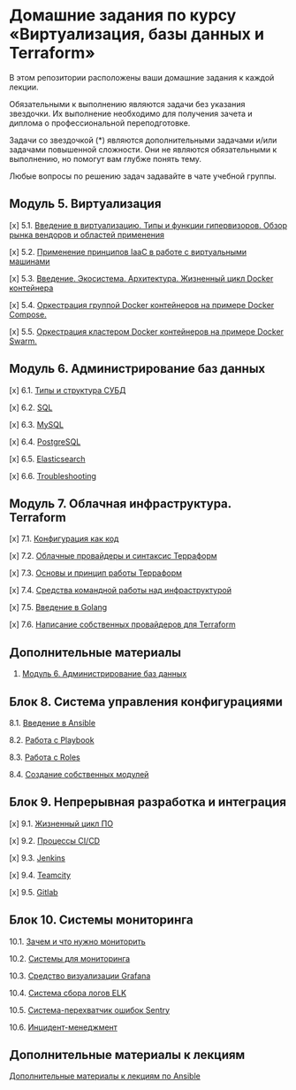 # Домашние задания по курсу «Виртуализация, базы данных и Terraform»

В этом репозитории расположены ваши домашние задания к каждой лекции. 

Обязательными к выполнению являются задачи без указания звездочки. Их выполнение необходимо для получения зачета и диплома о профессиональной переподготовке.

Задачи со звездочкой (*) являются дополнительными задачами и/или задачами повышенной сложности. Они не являются обязательными к выполнению, но помогут вам глубже понять тему.

Любые вопросы по решению задач задавайте в чате учебной группы.

## Модуль 5. Виртуализация

[x] 5.1. [Введение в виртуализацию. Типы и функции гипервизоров. Обзор рынка вендоров и областей применения](05-virt-01-basics)

[x] 5.2. [Применение принципов IaaC в работе с виртуальными машинами](05-virt-02-iaac)

[x] 5.3. [Введение. Экосистема. Архитектура. Жизненный цикл Docker контейнера](05-virt-03-docker)

[x] 5.4. [Оркестрация группой Docker контейнеров на примере Docker Compose.](05-virt-04-docker-compose)

[х] 5.5. [ Оркестрация кластером Docker контейнеров на примере Docker Swarm.](05-virt-05-docker-swarm)

## Модуль 6. Администрирование баз данных

[x] 6.1. [Типы и структура СУБД](./06-db-01-basics)

[x] 6.2. [SQL](06-db-02-sql)

[x] 6.3. [MySQL](06-db-03-mysql)

[x] 6.4. [PostgreSQL](06-db-04-postgresql)

[x] 6.5. [Elasticsearch](06-db-05-elasticsearch)

[x] 6.6. [Troubleshooting](06-db-06-troobleshooting)


## Модуль 7. Облачная инфраструктура. Terraform

[x] 7.1. [Конфигурация как код](07-terraform-01-intro) 

[x] 7.2. [Облачные провайдеры и синтаксис Терраформ](07-terraform-02-syntax)

[x] 7.3. [Основы и принцип работы Терраформ](07-terraform-03-basic)

[x] 7.4. [Средства командной работы над инфраструктурой](07-terraform-04-teamwork)

[x] 7.5. [Введение в Golang](07-terraform-05-golang)

[x] 7.6. [Написание собственных провайдеров для Terraform](07-terraform-06-providers)

## Дополнительные материалы

1. [Модуль 6. Администрирование баз данных](https://github.com/netology-code/virt-homeworks/tree/master/additional)

## Блок 8. Система управления конфигурациями

8.1. [Введение в Ansible](./08-ansible-01-base/README.md)

8.2. [Работа с Playbook](./08-ansible-02-playbook/README.md)

8.3. [Работа с Roles](./08-ansible-03-role/README.md)

8.4. [Создание собственных модулей](./08-ansible-04-module/README.md)

## Блок 9. Непрерывная разработка и интеграция

[x] 9.1. [Жизненный цикл ПО](09-ci-01-intro)

[x] 9.2. [Процессы CI/CD](09-ci-02-cicd)

[x] 9.3. [Jenkins](./09-ci-03-jenkins/README.md)

[x] 9.4. [Teamcity](./09-ci-04-teamcity/README.md)

[x] 9.5. [Gitlab](./09-ci-05-gitlab/README.md)

## Блок 10. Системы мониторинга

10.1. [Зачем и что нужно мониторить](https://github.com/netology-code/mnt-homeworks/tree/master/10-monitoring-01-base)

10.2. [Системы для мониторинга](https://github.com/netology-code/mnt-homeworks/tree/master/10-monitoring-02-systems)

10.3. [Средство визуализации Grafana](https://github.com/netology-code/mnt-homeworks/tree/master/10-monitoring-03-grafana)

10.4. [Система сбора логов ELK](https://github.com/netology-code/mnt-homeworks/tree/master/10-monitoring-04-elk)

10.5. [Система-перехватчик ошибок Sentry](https://github.com/netology-code/mnt-homeworks/tree/master/10-monitoring-05-sentry)

10.6. [Инцидент-менеджмент](https://github.com/netology-code/mnt-homeworks/tree/master/10-monitoring-06-incident-management)


## Дополнительные материалы к лекциям
[Дополнительные материалы к лекциям по Ansible](https://github.com/netology-code/mnt-homeworks/tree/master/08-ansible-additional)

